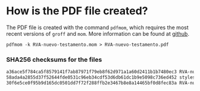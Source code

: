 # How is the PDF file created?
The PDF file is created with the command `pdfmom`, which requires the most recent versions of `groff` and `mom`.
More information can be found at [github](https://github.com/0xR3V/Bibles).

```shell
pdfmom -k RVA-nuevo-testamento.mom > RVA-nuevo-testamento.pdf
```

### SHA256 checksums for the files
```txt
a36ace5f784ca5f8579141f7ab87971f79eb8f62d971a1a60d2411b1b7480ec3 RVA-nuevo-testamento.mom
58ada4a2855d37f52644fde0531c96eb34cdf53d6db61dc1b9e5098c736ed452 stylesheet.mom
30f6e5ce0f95b9d165dc0501dd7f72f288ffb2e3467b8e8a14465bf0d8fec83a RVA-nuevo-testamento.pdf
```
